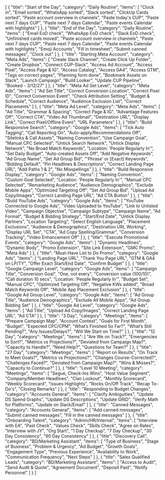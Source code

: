 [
    {
        "title": "Start of the Day",
        "category": "Daily Routine",
        "items": [
            "Clock in",
            "Email sorted",
            "WhatsApp sorted",
            "Slack sorted",
            "ClickUp Cards sorted",
            "Paste account overview in channels",
            "Paste today's CUP",
            "Paste next 7 days CUP",
            "Paste next 7 days Calendar",
            "Paste events Calendar with highlights"
        ]
    },
    {
        "title": "End of the Day",
        "category": "Daily Routine",
        "items": [
            "Email EoD check",
            "WhatsApp EoD check",
            "Slack EoD check",
            "Unfinished cards moved",
            "Paste account overview in channels",
            "Paste next 7 days CUP",
            "Paste next 7 days Calendar",
            "Paste events Calendar with highlights",
            "Emoji Accounts",
            "Fill in timesheet",
            "Submit canned messages",
            "Clock out"
        ]
    },
    {
        "title": "Starting Meta Account",
        "category": "Meta Ads",
        "items": [
            "Create Slack Channel",
            "Create Click Up Folder",
            "Create Dropbox",
            "Connect CUP-Slack",
            "Access Ad Account",
            "Access Pixel",
            "Access Page & IG",
            "Access Catalog",
            "Access GA4",
            "Access GTM",
            "Tags on correct pages",
            "Planning form done",
            "Bookmark Assets on Slack",
            "Launch Campaign",
            "Build Looker",
            "Update CUP Pipeline",
            "Booked - 3/12/27"
        ]
    },
    {
        "title": "Meta Ad Set Level",
        "category": "Meta Ads",
        "items": [
            "Ad Set Title",
            "Correct Conversion Location",
            "Correct Pixel ID",
            "Correct Conversion Event",
            "Check Attribution Setting",
            "Budget & Schedule",
            "Correct Audience",
            "Audience Exclusion List",
            "Correct Placements"
        ]
    },
    {
        "title": "Meta Ad Level",
        "category": "Meta Ads",
        "items": [
            "Ad Title",
            "Grammar & Spacing",
            "Correct Page & IG",
            "Advantage Features Off",
            "Correct CTA",
            "Video Ad Thumbnail",
            "Destination URL",
            "Display Link",
            "Correct Pixel/Offline Event",
            "URL Parameters"
        ]
    },
    {
        "title": "Build Responsive Search",
        "category": "Google Ads",
        "items": [
            "Tick Auto Tagging",
            "Call Reporting On",
            "Auto-apply/Recommendations Off",
            "Sitelinks & Call Assets",
            "Naming Convention",
            "Use Campaign Goal",
            "Manual CPC Selected",
            "Untick Search Network",
            "Untick Display Network",
            "No Broad Match Keywords",
            "Location: 'People Regularly In'",
            "Set Daily Budget",
            "Auto-created Assets Off",
            "Add Negative Keywords",
            "Ad Group Name",
            "Set Ad Group Bid",
            "'Phrase' or [Exact] Keywords",
            "Bidding Default",
            "Pin Headlines & Descriptions",
            "Correct Landing Page URL",
            "Add Paths 1 & 2",
            "No Misspellings"
        ]
    },
    {
        "title": "Build Responsive Display",
        "category": "Google Ads",
        "items": [
            "Naming Convention",
            "Custom Goal Selected",
            "Location: 'People Regularly In'",
            "Manual CPC Selected",
            "Remarketing Audience",
            "Audience Demographics",
            "Exclude Mobile Apps",
            "Optimized Targeting Off",
            "Set Ad Group Bid",
            "Upload Ad Copy/Images",
            "Correct Landing Page URL",
            "Ad CTA Button"
        ]
    },
    {
        "title": "Build YouTube Ads",
        "category": "Google Ads",
        "items": [
            "YouTube Connected to Google Ads",
            "Video Uploaded to YouTube",
            "Link to Unlisted Video",
            "Campaign Objective",
            "Campaign Subtype",
            "Campaign Name",
            "Ad Format",
            "Budget & Bidding Strategy",
            "Start/End Date",
            "Untick Display Partners",
            "Location Targeting",
            "Select English Language",
            "Placement Exclusions",
            "Audience & Demographics",
            "Destination URL Working",
            "Display URL Set",
            "CTA",
            "Ad Copy Spelling/Grammar",
            "Conversion Tracking",
            "Video Enhancement Off"
        ]
    },
    {
        "title": "Execute Promotional Events",
        "category": "Google Ads",
        "items": [
            "Dynamic Headlines",
            "Dynamic Body",
            "Promo Extension",
            "Site Link Extension",
            "GMC Promo",
            "Meta Ads"
        ]
    },
    {
        "title": "Must-Have List to Do Promo",
        "category": "Google Ads",
        "items": [
            "Landing Page URL",
            "Thank You Page URL",
            "GTM & GA4 on LP/TY",
            "Offer Exact Start/End Date",
            "Confirm Budget"
        ]
    },
    {
        "title": "Google Campaign Level",
        "category": "Google Ads",
        "items": [
            "Campaign Title",
            "Conversion Goal",
            "One, not every",
            "Conversion value (100/10)",
            "Call duration 10 secs",
            "Location: 'People Regularly In'",
            "Budget Set",
            "Manual CPC",
            "Optimized Targeting Off",
            "Negative KWs added",
            "Broad Match Keywords Off",
            "Mobile App Placement Exclusion"
        ]
    },
    {
        "title": "Google Ad Group Level",
        "category": "Google Ads",
        "items": [
            "Ad Group Title",
            "Audience Demographics",
            "Exclude All Mobile Apps",
            "Ad Group Bidding Set"
        ]
    },
    {
        "title": "Google Ad Level",
        "category": "Google Ads",
        "items": [
            "Ad Title",
            "Upload Ad Copy/Images",
            "Correct Landing Page URL",
            "Ad CTA"
        ]
    },
    {
        "title": "3 Day",
        "category": "Meetings",
        "items": [
            "Prepare Campaign Map",
            "Account Context",
            "Goals for First Month",
            "Budget",
            "Expected CPC/CPM",
            "What’s Finished So Far?",
            "What’s Still Pending?",
            "Any Issues/Delays?",
            "Will We Start on Time?"
        ]
    },
    {
        "title": "12 Day",
        "category": "Meetings",
        "items": [
            "Are We on Track?",
            "Emergencies to Sort?",
            "Metrics vs Projections?",
            "Deviated from Campaign Map?",
            "Capacity to Handle?",
            "Need Help?",
            "Questions for Team?"
        ]
    },
    {
        "title": "27 Day",
        "category": "Meetings",
        "items": [
            "Report on Results",
            "On Track to Meet Goals?",
            "Metrics vs Projections?",
            "Changes Course-Corrected?",
            "Challenges Faced?",
            "Deviated from Campaign Map?",
            "Wins & Misses?",
            "Capacity to Continue?"
        ]
    },
    {
        "title": "Level 10 Meeting",
        "category": "Meetings",
        "items": [
            "Segue, Check-Ins Wins",
            "Host Value Segment",
            "Company/Member Headlines",
            "Clan Lookout",
            "Monthly Scorecard",
            "Weekly Scorecard",
            "Issues Highlights",
            "Rocks On/Off Track",
            "Recap To-Do's",
            "Closing Remarks"
        ]
    },
    {
        "title": "Responding to Budget Changes",
        "category": "Accounts General",
        "items": [
            "Clarify Ambiguities",
            "Update DS Spend Graphs",
            "Update DS Descriptions",
            "Update GRID",
            "Verify Math for Platforms",
            "Update on Slack/Email"
        ]
    },
    {
        "title": "Canned Messages",
        "category": "Accounts General",
        "items": [
            "Add canned messages",
            "Submit canned messages",
            "Fill in the canned messages"
        ]
    },
    {
        "title": "Onboarding Talent",
        "category": "Admin/HR/Internal",
        "items": [
            "Interview with EA",
            "Past Check",
            "Values Check",
            "Skills Check",
            "Agree on Rates",
            "Interview with JY",
            "Org Start",
            "1 Day Checkup",
            "7 Day Checkup",
            "30 Day Consistency",
            "90 Day Consistency"
        ]
    },
    {
        "title": "Discovery Call",
        "category": "BD/Marketing Assistant",
        "items": [
            "Type of Business",
            "Stage of Business",
            "Problem & Urgency",
            "Ad Budget",
            "Growth Goals",
            "Engagement Type",
            "Previous Experience",
            "Availability to Work",
            "Communication Frequency",
            "Next Steps"
        ]
    },
    {
        "title": "Sales Qualified Leads",
        "category": "BD/Marketing Assistant",
        "items": [
            "Access to Audit",
            "Send Audit & Quote",
            "Agreement Document",
            "Deposit Paid",
            "Notify Personnel"
        ]
    }
]
